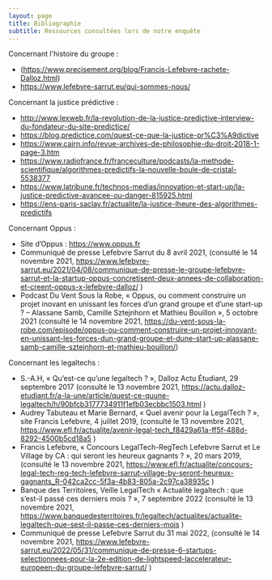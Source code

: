 ```yaml
---
layout: page
title: Bibliographie
subtitle: Ressources consultées lors de notre enquête
---
```


Concernant l'histoire du groupe : 
* (https://www.precisement.org/blog/Francis-Lefebvre-rachete-Dalloz.html)
* https://www.lefebvre-sarrut.eu/qui-sommes-nous/

Concernant la justice prédictive : 
* http://www.lexweb.fr/la-revolution-de-la-justice-predictive-interview-du-fondateur-du-site-predictice/
* https://blog.predictice.com/quest-ce-que-la-justice-pr%C3%A9dictive
* https://www.cairn.info/revue-archives-de-philosophie-du-droit-2018-1-page-3.htm
* https://www.radiofrance.fr/franceculture/podcasts/la-methode-scientifique/algorithmes-predictifs-la-nouvelle-boule-de-cristal-5538377
* https://www.latribune.fr/technos-medias/innovation-et-start-up/la-justice-predictive-avancee-ou-danger-815925.html
* https://ens-paris-saclay.fr/actualite/la-justice-lheure-des-algorithmes-predictifs


Concernant Oppus : 
-	Site d’Oppus : https://www.oppus.fr 
-	Communiqué de presse Lefebvre Sarrut du 8 avril 2021, (consulté le 14 novembre 2021,  https://www.lefebvre-sarrut.eu/2021/04/08/communique-de-presse-le-groupe-lefebvre-sarrut-et-la-startup-oppus-concretisent-deux-annees-de-collaboration-et-creent-oppus-x-lefebvre-dalloz/ ) 
-	Podcast Du Vent Sous la Robe, « Oppus, ou comment construire un projet inovant en unissant les forces d’un grand groupe et d’une start-up ? – Alassane Samb, Camille Sztejnhorn et Mathieu Bouillon », 5 octobre 2021 (consulté le 14 novembre 2021, https://du-vent-sous-la-robe.com/episode/oppus-ou-comment-construire-un-projet-innovant-en-unissant-les-forces-dun-grand-groupe-et-dune-start-up-alassane-samb-camille-sztejnhorn-et-mathieu-bouillon/) 


Concernant les legaltechs : 

-	S.-A.H, « Qu’est-ce qu’une legaltech ? », Dalloz Actu Étudiant, 29 septembre 2017 (consulté le 13 novembre 2021, https://actu.dalloz-etudiant.fr/a-la-une/article/quest-ce-quune-legaltech/h/90bfcb3177734911f1efb03ecbbc1503.html )  
-	Audrey Tabuteau et Marie Bernard, « Quel avenir pour la LegalTech ? », site Francis Lefebvre, 4 juillet 2019,  (consulté le 13 novembre 2021, https://www.efl.fr/actualite/avenir-legal-tech_f8429a61a-ff5f-488d-8292-4500b5cd18a5 ) 
-	Francis Lefebvre, « Concours LegalTech-RegTech Lefebvre Sarrut et Le Village by CA : qui seront les heureux gagnants ? »,  20 mars 2019, (consulté le 13 novembre 2021, https://www.efl.fr/actualite/concours-legal-tech-reg-tech-lefebvre-sarrut-village-by-seront-heureux-gagnants_R-042ca2cc-5f3a-4b83-805a-2c97ca38935c ) 
-	Banque des Territoires, Veille LegalTech « Actualité legaltech : que s’est-il passé ces derniers mois ? », 7 septembre 2022 (consulté le 13 novembre 2021, https://www.banquedesterritoires.fr/legaltech/actualites/actualite-legaltech-que-sest-il-passe-ces-derniers-mois ) 
-	Communiqué de presse Lefebvre Sarrut du 31 mai 2022, (consulté le 14 novembre 2021, https://www.lefebvre-sarrut.eu/2022/05/31/communique-de-presse-6-startups-selectionnees-pour-la-2e-edition-de-lightspeed-laccelerateur-europeen-du-groupe-lefebvre-sarrut/ ) 


